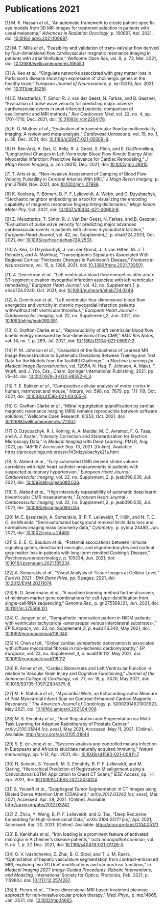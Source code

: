 # Publications 2021

<div id="refs" class="references csl-bib-body" entry-spacing="0">

<div id="ref-hassan_automatic_2021" class="csl-entry">

<span class="csl-left-margin">\[1\]
</span><span class="csl-right-inline">M. K. Hassan *et al.*, “An
automatic framework to create patient-specific eye models from 3D
MR-images for treatment selection in patients with uveal melanoma,”
*Advances in Radiation Oncology*, p. 100697, Apr. 2021, doi:
[10.1016/j.adro.2021.100697](https://doi.org/10.1016/j.adro.2021.100697).</span>

</div>

<div id="ref-mills_feasibility_2021" class="csl-entry">

<span class="csl-left-margin">\[2\]
</span><span class="csl-right-inline">M. T. Mills *et al.*, “Feasibility
and validation of trans-valvular flow derived by four-dimensional flow
cardiovascular magnetic resonance imaging in patients with atrial
fibrillation,” *Wellcome Open Res*, vol. 6, p. 73, Mar. 2021, doi:
[10.12688/wellcomeopenres.16655.1](https://doi.org/10.12688/wellcomeopenres.16655.1).</span>

</div>

<div id="ref-keo_cingulate_2021" class="csl-entry">

<span class="csl-left-margin">\[3\]
</span><span class="csl-right-inline">A. Keo *et al.*, “Cingulate
networks associated with gray matter loss in Parkinson’s disease show
high expression of cholinergic genes in the healthy brain,” *European
Journal of Neuroscience*, p. ejn.15216, Apr. 2021, doi:
[10.1111/ejn.15216](https://doi.org/10.1111/ejn.15216).</span>

</div>

<div id="ref-meiszterics_evaluation_2021" class="csl-entry">

<span class="csl-left-margin">\[4\]
</span><span class="csl-right-inline">Z. Meiszterics, T. Simor, R. J.
van der Geest, N. Farkas, and B. Gaszner, “Evaluation of pulse wave
velocity for predicting major adverse cardiovascular events in
post-infarcted patients; comparison of oscillometric and MRI methods,”
*Rev Cardiovasc Med*, vol. 22, no. 4, pp. 1701–1710, Dec. 2021, doi:
[10.31083/j.rcm2204178](https://doi.org/10.31083/j.rcm2204178).</span>

</div>

<div id="ref-mutluer_evaluation_2021" class="csl-entry">

<span class="csl-left-margin">\[5\]
</span><span class="csl-right-inline">F. O. Mutluer *et al.*,
“Evaluation of intraventricular flow by multimodality imaging: A review
and meta-analysis,” *Cardiovasc Ultrasound*, vol. 19, no. 1, p. 38, Dec.
2021, doi:
[10.1186/s12947-021-00269-8](https://doi.org/10.1186/s12947-021-00269-8).</span>

</div>

<div id="ref-benarzi_longitudinal_2021" class="csl-entry">

<span class="csl-left-margin">\[6\]
</span><span class="csl-right-inline">H. Ben‐Arzi, A. Das, C. Kelly, R.
J. Geest, S. Plein, and E. Dall’Armellina, “Longitudinal Changes in Left
Ventricular Blood Flow Kinetic Energy After Myocardial Infarction:
Predictive Relevance for Cardiac Remodeling,” *J Magn Reson Imaging*, p.
jmri.28015, Dec. 2021, doi:
[10.1002/jmri.28015](https://doi.org/10.1002/jmri.28015).</span>

</div>

<div id="ref-arts_noninvasive_2021" class="csl-entry">

<span class="csl-left-margin">\[7\]
</span><span class="csl-right-inline">T. Arts *et al.*, “Non‐Invasive
Assessment of Damping of Blood Flow Velocity Pulsatility in Cerebral
Arteries With MRI,” *J Magn Reson Imaging*, p. jmri.27989, Nov. 2021,
doi: [10.1002/jmri.27989](https://doi.org/10.1002/jmri.27989).</span>

</div>

<div id="ref-koolstra_stochastic_2021" class="csl-entry">

<span class="csl-left-margin">\[8\]
</span><span class="csl-right-inline">K. Koolstra, P. Börnert, B. P. F.
Lelieveldt, A. Webb, and O. Dzyubachyk, “Stochastic neighbor embedding
as a tool for visualizing the encoding capability of magnetic resonance
fingerprinting dictionaries,” *Magn Reson Mater Phy*, Oct. 2021, doi:
[10.1007/s10334-021-00963-8](https://doi.org/10.1007/s10334-021-00963-8).</span>

</div>

<div id="ref-meiszterics_evaluation_2021-1" class="csl-entry">

<span class="csl-left-margin">\[9\]
</span><span class="csl-right-inline">Z. Meiszterics, T. Simor, R. J.
Van Der Geest, N. Farkas, and B. Gaszner, “Evaluation of pulse wave
velocity for predicting major advanced cardiovascular events in patients
with chronic myocardial infarction,” *European Heart Journal*, vol. 42,
no. Supplement_1, p. ehab724.2533, Oct. 2021, doi:
[10.1093/eurheartj/ehab724.2533](https://doi.org/10.1093/eurheartj/ehab724.2533).</span>

</div>

<div id="ref-keo_transcriptomic_2021" class="csl-entry">

<span class="csl-left-margin">\[10\]
</span><span class="csl-right-inline">A. Keo, O. Dzyubachyk, J. van der
Grond, J. J. van Hilten, M. J. T. Reinders, and A. Mahfouz,
“Transcriptomic Signatures Associated With Regional Cortical Thickness
Changes in Parkinson’s Disease,” *Frontiers in Neuroscience*, vol. 15,
p. 1286, 2021, doi:
[10.3389/fnins.2021.733501](https://doi.org/10.3389/fnins.2021.733501).</span>

</div>

<div id="ref-demirkiran_left_2021" class="csl-entry">

<span class="csl-left-margin">\[11\]
</span><span class="csl-right-inline">A. Demirkiran *et al.*, “Left
ventricular blood flow energetics after acute ST-segment elevation
myocardial infarction associate with left ventricular remodeling,”
*European Heart Journal*, vol. 42, no. Supplement_1, p. ehab724.0249,
Oct. 2021, doi:
[10.1093/eurheartj/ehab724.0249](https://doi.org/10.1093/eurheartj/ehab724.0249).</span>

</div>

<div id="ref-demirkiran_left_2021-1" class="csl-entry">

<span class="csl-left-margin">\[12\]
</span><span class="csl-right-inline">A. Demirkiran *et al.*, “Left
ventricular four-dimensional blood flow energetics and vorticity in
chronic myocardial infarction patients with/without left ventricular
thrombus,” *European Heart Journal - Cardiovascular Imaging*, vol. 22,
no. Supplement_2, Jun. 2021, doi:
[10.1093/ehjci/jeab090.091](https://doi.org/10.1093/ehjci/jeab090.091).</span>

</div>

<div id="ref-grafton-clarke_reproducibility_2021" class="csl-entry">

<span class="csl-left-margin">\[13\]
</span><span class="csl-right-inline">C. Grafton-Clarke *et al.*,
“Reproducibility of left ventricular blood flow kinetic energy measured
by four-dimensional flow CMR,” *BMC Res Notes*, vol. 14, no. 1, p. 289,
Jul. 2021, doi:
[10.1186/s13104-021-05697-3](https://doi.org/10.1186/s13104-021-05697-3).</span>

</div>

<div id="ref-haq_evaluation_2021" class="csl-entry">

<span class="csl-left-margin">\[14\]
</span><span class="csl-right-inline">P. M. Johnson *et al.*,
“Evaluation of the Robustness of Learned MR Image Reconstruction to
Systematic Deviations Between Training and Test Data for the Models from
the <span class="nocase">fastMRI</span> Challenge,” in *Machine Learning
for Medical Image Reconstruction*, vol. 12964, N. Haq, P. Johnson, A.
Maier, T. Würfl, and J. Yoo, Eds., Cham: Springer International
Publishing, 2021, pp. 25–34. doi:
[10.1007/978-3-030-88552-6_3](https://doi.org/10.1007/978-3-030-88552-6_3).</span>

</div>

<div id="ref-bakken_comparative_2021" class="csl-entry">

<span class="csl-left-margin">\[15\]
</span><span class="csl-right-inline">T. E. Bakken *et al.*,
“Comparative cellular analysis of motor cortex in human, marmoset and
mouse,” *Nature*, vol. 598, no. 7879, pp. 111–119, Oct. 2021, doi:
[10.1038/s41586-021-03465-8](https://doi.org/10.1038/s41586-021-03465-8).</span>

</div>

<div id="ref-grafton-clarke_mitral_2021" class="csl-entry">

<span class="csl-left-margin">\[16\]
</span><span class="csl-right-inline">C. Grafton-Clarke *et al.*,
“Mitral regurgitation quantification by cardiac magnetic resonance
imaging (MRI) remains reproducible between software solutions,” Wellcome
Open Research, 6:253, Oct. 2021. doi:
[10.12688/wellcomeopenres.17200.1](https://doi.org/10.12688/wellcomeopenres.17200.1).</span>

</div>

<div id="ref-dzyubachyk_intensity_2021" class="csl-entry">

<span class="csl-left-margin">\[17\]
</span><span class="csl-right-inline">O. Dzyubachyk, R. I. Koning, A. A.
Mulder, M. C. Avramut, F. G. Faas, and A. J. Koster, “Intensity
Correction and Standardization for Electron Microscopy Data,” in
*Medical Imaging with Deep Learning*, PMLR, Aug. 2021, pp. 148–157.
Accessed: Sep. 13, 2021. \[Online\]. Available:
<https://proceedings.mlr.press/v143/dzyubachyk21a.html></span>

</div>

<div id="ref-alabed_fully_2021" class="csl-entry">

<span class="csl-left-margin">\[18\]
</span><span class="csl-right-inline">S. Alabed *et al.*, “Fully
automated CMR derived stroke volume correlates with right heart catheter
measurements in patients with suspected pulmonary hypertension,”
*European Heart Journal - Cardiovascular Imaging*, vol. 22, no.
Supplement_2, p. jeab090.036, Jul. 2021, doi:
[10.1093/ehjci/jeab090.036](https://doi.org/10.1093/ehjci/jeab090.036).</span>

</div>

<div id="ref-alabed_high_2021" class="csl-entry">

<span class="csl-left-margin">\[19\]
</span><span class="csl-right-inline">S. Alabed *et al.*, “High
interstudy repeatability of automatic deep learnt biventricular CMR
measurements,” *European Heart Journal - Cardiovascular Imaging*, vol.
22, no. Supplement_2, p. jeab090.035, Jul. 2021, doi:
[10.1093/ehjci/jeab090.035](https://doi.org/10.1093/ehjci/jeab090.035).</span>

</div>

<div id="ref-ijsselsteijn_semiautomated_2021" class="csl-entry">

<span class="csl-left-margin">\[20\]
</span><span class="csl-right-inline">M. E. Ijsselsteijn, A. Somarakis,
B. P. F. Lelieveldt, T. Höllt, and N. F. C. C. de Miranda,
“Semi‐automated background removal limits data loss and normalises
imaging mass cytometry data,” *Cytometry*, p. cyto.a.24480, Jun. 2021,
doi:
[10.1002/cyto.a.24480](https://doi.org/10.1002/cyto.a.24480).</span>

</div>

<div id="ref-bauduin_potential_2021" class="csl-entry">

<span class="csl-left-margin">\[21\]
</span><span class="csl-right-inline">S. E. E. C. Bauduin *et al.*,
“Potential associations between immune signaling genes, deactivated
microglia, and oligodendrocytes and cortical grey matter loss in
patients with long-term remitted Cushing’s Disease,”
*Psychoneuroendocrinology*, p. 105334, Jun. 2021, doi:
[10.1016/j.psyneuen.2021.105334](https://doi.org/10.1016/j.psyneuen.2021.105334).</span>

</div>

<div id="ref-somarakis_visual_2021" class="csl-entry">

<span class="csl-left-margin">\[22\]
</span><span class="csl-right-inline">A. Somarakis *et al.*, “Visual
Analysis of Tissue Images at Cellular Level,” *EuroVis 2021 - Dirk Bartz
Prize*, pp. 5 pages, 2021, doi:
[10.2312/EVM.20211074](https://doi.org/10.2312/EVM.20211074).</span>

</div>

<div id="ref-aevermann_machine_2021" class="csl-entry">

<span class="csl-left-margin">\[23\]
</span><span class="csl-right-inline">B. D. Aevermann *et al.*, “A
machine learning method for the discovery of minimum marker gene
combinations for cell-type identification from single-cell RNA
sequencing,” *Genome Res.*, p. gr.275569.121, Jun. 2021, doi:
[10.1101/gr.275569.121](https://doi.org/10.1101/gr.275569.121).</span>

</div>

<div id="ref-jungen_sympathetic_2021" class="csl-entry">

<span class="csl-left-margin">\[24\]
</span><span class="csl-right-inline">C. Jungen *et al.*, “Sympathetic
innervation pattern in NICM patients with ventricular tachycardia
-anteroseptal versus inferolateral substrates-,” *EP Europace*, vol. 23,
no. Supplement_3, p. euab116.340, May 2021, doi:
[10.1093/europace/euab116.340](https://doi.org/10.1093/europace/euab116.340).</span>

</div>

<div id="ref-chen_global_2021" class="csl-entry">

<span class="csl-left-margin">\[25\]
</span><span class="csl-right-inline">H. Chen *et al.*, “Global cardiac
sympathetic denervation is associated with diffuse myocardial fibrosis
in non-ischemic cardiomyopathy,” *EP Europace*, vol. 23, no.
Supplement_3, p. euab116.112, May 2021, doi:
[10.1093/europace/euab116.112](https://doi.org/10.1093/europace/euab116.112).</span>

</div>

<div id="ref-amier_cardiac_2021" class="csl-entry">

<span class="csl-left-margin">\[26\]
</span><span class="csl-right-inline">R. Amier *et al.*, “Cardiac
Biomarkers and Left Ventricular Function in relation to Vascular Brain
Injury and Cognitive Functioning,” *Journal of the American College of
Cardiology*, vol. 77, no. 18, p. 3020, May 2021, doi:
[10.1016/S0735-1097(21)04375-8](https://doi.org/10.1016/S0735-1097(21)04375-8).</span>

</div>

<div id="ref-mahdiui_myocardial_2021" class="csl-entry">

<span class="csl-left-margin">\[27\]
</span><span class="csl-right-inline">M. E. Mahdiui *et al.*,
“Myocardial Work, an Echocardiographic Measure of Post Myocardial
Infarct Scar on Contrast-Enhanced Cardiac Magnetic Resonance,” *The
American Journal of Cardiology*, p. S0002914921003623, May 2021, doi:
[10.1016/j.amjcard.2021.04.009](https://doi.org/10.1016/j.amjcard.2021.04.009).</span>

</div>

<div id="ref-elmahdy_joint_2021" class="csl-entry">

<span class="csl-left-margin">\[28\]
</span><span class="csl-right-inline">M. S. Elmahdy *et al.*, “Joint
Registration and Segmentation via Multi-Task Learning for Adaptive
Radiotherapy of Prostate Cancer,” *arXiv:2105.01844 \[cs, eess\]*, May
2021, Accessed: May 11, 2021. \[Online\]. Available:
<http://arxiv.org/abs/2105.01844></span>

</div>

<div id="ref-de_jong_systems_2021" class="csl-entry">

<span class="csl-left-margin">\[29\]
</span><span class="csl-right-inline">S. E. de Jong *et al.*, “Systems
analysis and controlled malaria infection in Europeans and Africans
elucidate naturally acquired immunity,” *Nature Immunology*, pp. 1–12,
Apr. 2021, doi:
[10.1038/s41590-021-00911-7](https://doi.org/10.1038/s41590-021-00911-7).</span>

</div>

<div id="ref-sokooti_hierarchical_2021" class="csl-entry">

<span class="csl-left-margin">\[30\]
</span><span class="csl-right-inline">H. Sokooti, S. Yousefi, M. S.
Elmahdy, B. P. F. Lelieveldt, and M. Staring, “Hierarchical Prediction
of Registration Misalignment using a Convolutional LSTM: Application to
Chest CT Scans,” *IEEE Access*, pp. 1–1, Apr. 2021, doi:
[10.1109/ACCESS.2021.3074124](https://doi.org/10.1109/ACCESS.2021.3074124).</span>

</div>

<div id="ref-yousefi_esophageal_2021" class="csl-entry">

<span class="csl-left-margin">\[31\]
</span><span class="csl-right-inline">S. Yousefi *et al.*, “Esophageal
Tumor Segmentation in CT Images using Dilated Dense Attention Unet
(DDAUnet),” *arXiv:2012.03242 \[cs, eess\]*, Mar. 2021, Accessed: Apr.
28, 2021. \[Online\]. Available:
<http://arxiv.org/abs/2012.03242></span>

</div>

<div id="ref-zhou_deep_2021" class="csl-entry">

<span class="csl-left-margin">\[32\]
</span><span class="csl-right-inline">Z. Zhou, Y. Wang, B. P. F.
Lelieveldt, and Q. Tao, “Deep Recursive Embedding for High-Dimensional
Data,” *arXiv:2104.05171 \[cs\]*, Apr. 2021, Accessed: Apr. 20, 2021.
\[Online\]. Available: <http://arxiv.org/abs/2104.05171></span>

</div>

<div id="ref-kenkhuis_iron_2021" class="csl-entry">

<span class="csl-left-margin">\[33\]
</span><span class="csl-right-inline">B. Kenkhuis *et al.*, “Iron
loading is a prominent feature of activated microglia in Alzheimer’s
disease patients,” *acta neuropathol commun*, vol. 9, no. 1, p. 27, Dec.
2021, doi:
[10.1186/s40478-021-01126-5](https://doi.org/10.1186/s40478-021-01126-5).</span>

</div>

<div id="ref-ivashchenko_optimization_2021" class="csl-entry">

<span class="csl-left-margin">\[34\]
</span><span class="csl-right-inline">O. V. Ivashchenko, Z. Zhai, B. C.
Stoel, and T. J. M. Ruers, “Optimization of hepatic vasculature
segmentation from contrast-enhanced MRI, exploring two 3D Unet
modifications and various loss functions,” in *Medical Imaging 2021:
Image-Guided Procedures, Robotic Interventions, and Modeling*,
International Society for Optics; Photonics, Feb. 2021, p. 115980J. doi:
[10.1117/12.2574267](https://doi.org/10.1117/12.2574267).</span>

</div>

<div id="ref-fleury_threedimensional_2021" class="csl-entry">

<span class="csl-left-margin">\[35\]
</span><span class="csl-right-inline">E. Fleury *et al.*,
“Three‐dimensional MRI‐based treatment planning approach for
non‐invasive ocular proton therapy,” *Med. Phys.*, p. mp.14665, Jan.
2021, doi: [10.1002/mp.14665](https://doi.org/10.1002/mp.14665).</span>

</div>

</div>

